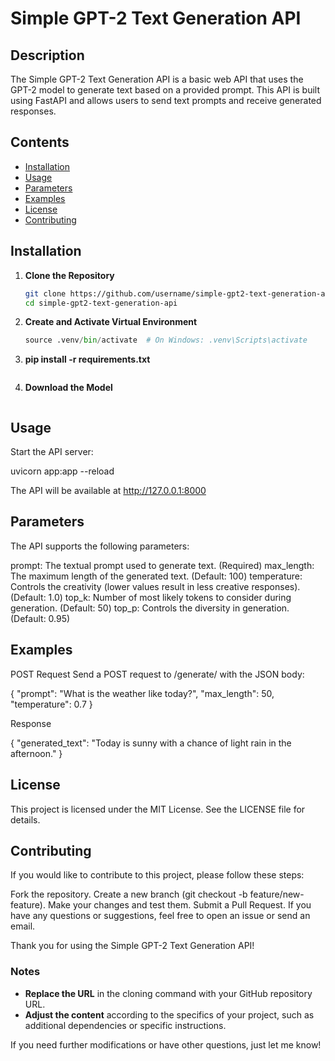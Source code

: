 # Simple GPT-2 Text Generation API

## Description

The Simple GPT-2 Text Generation API is a basic web API that uses the GPT-2 model to generate text based on a provided prompt. This API is built using FastAPI and allows users to send text prompts and receive generated responses.

## Contents

- [Installation](#installation)
- [Usage](#usage)
- [Parameters](#parameters)
- [Examples](#examples)
- [License](#license)
- [Contributing](#contributing)

## Installation

1. **Clone the Repository**

   ```bash
   git clone https://github.com/username/simple-gpt2-text-generation-api.git
   cd simple-gpt2-text-generation-api

2. **Create and Activate Virtual Environment**

   ```python -m venv .venv
   source .venv/bin/activate  # On Windows: .venv\Scripts\activate

3. **pip install -r requirements.txt**   

   ```pip install -r requirements.txt

4. **Download the Model**
   
   ```python download_model.py

## Usage

Start the API server:

uvicorn app:app --reload

The API will be available at http://127.0.0.1:8000

## Parameters

The API supports the following parameters:

prompt: The textual prompt used to generate text. (Required)
max_length: The maximum length of the generated text. (Default: 100)
temperature: Controls the creativity (lower values result in less creative responses). (Default: 1.0)
top_k: Number of most likely tokens to consider during generation. (Default: 50)
top_p: Controls the diversity in generation. (Default: 0.95)

## Examples

POST Request
Send a POST request to /generate/ with the JSON body:

{
  "prompt": "What is the weather like today?",
  "max_length": 50,
  "temperature": 0.7
}

Response

{
  "generated_text": "Today is sunny with a chance of light rain in the afternoon."
}

## License

This project is licensed under the MIT License. See the LICENSE file for details.

## Contributing

If you would like to contribute to this project, please follow these steps:

Fork the repository.
Create a new branch (git checkout -b feature/new-feature).
Make your changes and test them.
Submit a Pull Request.
If you have any questions or suggestions, feel free to open an issue or send an email.

Thank you for using the Simple GPT-2 Text Generation API!


### Notes

- **Replace the URL** in the cloning command with your GitHub repository URL.
- **Adjust the content** according to the specifics of your project, such as additional dependencies or specific instructions.

If you need further modifications or have other questions, just let me know!
